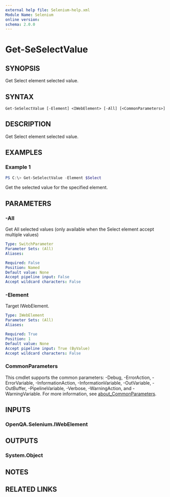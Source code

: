 ```yaml
---
external help file: Selenium-help.xml
Module Name: Selenium
online version:
schema: 2.0.0
---
```


# Get-SeSelectValue

## SYNOPSIS
Get Select element selected value.

## SYNTAX

```
Get-SeSelectValue [-Element] <IWebElement> [-All] [<CommonParameters>]
```

## DESCRIPTION
Get Select element selected value.

## EXAMPLES

### Example 1
```powershell
PS C:\> Get-SeSelectValue -Element $Select
```

Get the selected value for the specified element.

## PARAMETERS

### -All
Get All selected values (only available when the Select element accept multiple values)

```yaml
Type: SwitchParameter
Parameter Sets: (All)
Aliases:

Required: False
Position: Named
Default value: None
Accept pipeline input: False
Accept wildcard characters: False
```

### -Element
Target IWebElement.

```yaml
Type: IWebElement
Parameter Sets: (All)
Aliases:

Required: True
Position: 1
Default value: None
Accept pipeline input: True (ByValue)
Accept wildcard characters: False
```

### CommonParameters
This cmdlet supports the common parameters: -Debug, -ErrorAction, -ErrorVariable, -InformationAction, -InformationVariable, -OutVariable, -OutBuffer, -PipelineVariable, -Verbose, -WarningAction, and -WarningVariable. For more information, see [about_CommonParameters](http://go.microsoft.com/fwlink/?LinkID=113216).

## INPUTS

### OpenQA.Selenium.IWebElement

## OUTPUTS

### System.Object
## NOTES

## RELATED LINKS
